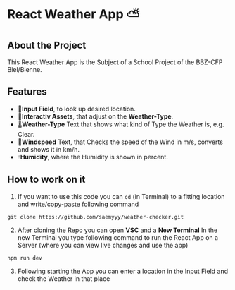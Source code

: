 # React Weather App ⛅️
## About the Project
This React Weather App is the Subject of a School Project of the BBZ-CFP Biel/Bienne. 

## Features
- 💬**Input Field**, to look up desired location.
- 🌆**Interactiv Assets**, that adjust on the **Weather-Type**.
- 🌡️**Weather-Type** Text that shows what kind of Type the Weather is, e.g. Clear.
- 💨**Windspeed** Text, that Checks the speed of the Wind in m/s, converts and shows it in km/h.
- 💧**Humidity**, where the Humidity is shown in percent.

## How to work on it
1. If you want to use this code you can `cd` (in Terminal) to a fitting location and write/copy-paste following command

```
git clone https://github.com/saemyyy/weather-checker.git
```
2. After cloning the Repo you can open **VSC** and a **New Terminal**
In the new Terminal you type following command to run the React App on a Server (where you can view live changes and use the app)
```
npm run dev
```
3. Following starting the App you can enter a location in the Input Field and check the Weather in that place
